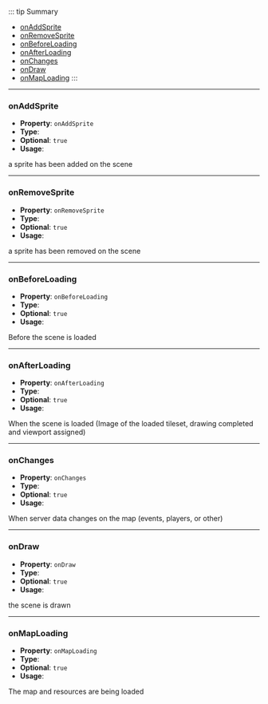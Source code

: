 ::: tip Summary
- [onAddSprite](#onaddsprite)
- [onRemoveSprite](#onremovesprite)
- [onBeforeLoading](#onbeforeloading)
- [onAfterLoading](#onafterloading)
- [onChanges](#onchanges)
- [onDraw](#ondraw)
- [onMapLoading](#onmaploading)
:::
---
### onAddSprite
- **Property**: `onAddSprite`
- **Type**: <Type type=' (scene: <a href="/classes/scene-map.html">RpgScene</a>, sprite: <a href="/classes/sprite.html">RpgSprite</a>) =&gt; any ' />
- **Optional**: `true` 
- **Usage**:


a sprite has been added on the scene


---
### onRemoveSprite
- **Property**: `onRemoveSprite`
- **Type**: <Type type=' (scene: <a href="/classes/scene-map.html">RpgScene</a>, sprite: <a href="/classes/sprite.html">RpgSprite</a>) =&gt; any ' />
- **Optional**: `true` 
- **Usage**:


a sprite has been removed on the scene


---
### onBeforeLoading
- **Property**: `onBeforeLoading`
- **Type**: <Type type=' (scene: <a href="/classes/scene-map.html">RpgScene</a>) =&gt; any ' />
- **Optional**: `true` 
- **Usage**:


Before the scene is loaded


---
### onAfterLoading
- **Property**: `onAfterLoading`
- **Type**: <Type type=' (scene: <a href="/classes/scene-map.html">RpgScene</a>) =&gt; any ' />
- **Optional**: `true` 
- **Usage**:


 When the scene is loaded (Image of the loaded tileset, drawing completed and viewport assigned)


---
### onChanges
- **Property**: `onChanges`
- **Type**: <Type type=' (scene: <a href="/classes/scene-map.html">RpgScene</a>, obj: { data: any, partial: any }) =&gt; any ' />
- **Optional**: `true` 
- **Usage**:


When server data changes on the map (events, players, or other)


---
### onDraw
- **Property**: `onDraw`
- **Type**: <Type type=' (scene: <a href="/classes/scene-map.html">RpgScene</a>, t: number) =&gt; any ' />
- **Optional**: `true` 
- **Usage**:


 the scene is drawn


---
### onMapLoading
- **Property**: `onMapLoading`
- **Type**: <Type type=' (scene: <a href="/classes/scene-map.html">RpgSceneMap</a>, loader: PIXI.Loader) =&gt; any ' />
- **Optional**: `true` 
- **Usage**:


The map and resources are being loaded


